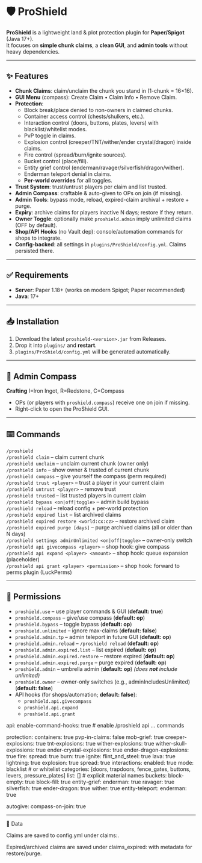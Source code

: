 # 🛡️ ProShield

**ProShield** is a lightweight land & plot protection plugin for **Paper/Spigot** (Java 17+).  
It focuses on **simple chunk claims**, a **clean GUI**, and **admin tools** without heavy dependencies.

---

## ✨ Features

- **Chunk Claims**: claim/unclaim the chunk you stand in (1-chunk = 16×16).
- **GUI Menu** (compass): Create Claim • Claim Info • Remove Claim.
- **Protection**:
  - Block break/place denied to non-owners in claimed chunks.
  - Container access control (chests/shulkers, etc.).
  - Interaction control (doors, buttons, plates, levers) with blacklist/whitelist modes.
  - PvP toggle in claims.
  - Explosion control (creeper/TNT/wither/ender crystal/dragon) inside claims.
  - Fire control (spread/burn/ignite sources).
  - Bucket control (place/fill).
  - Entity grief control (enderman/ravager/silverfish/dragon/wither).
  - Enderman teleport denial in claims.
  - **Per-world overrides** for all toggles.
- **Trust System**: trust/untrust players per claim and list trusted.
- **Admin Compass**: craftable & auto-given to OPs on join (if missing).
- **Admin Tools**: bypass mode, reload, expired-claim archival + restore + purge.
- **Expiry**: archive claims for players inactive N days; restore if they return.
- **Owner Toggle**: optionally make `proshield.admin` imply unlimited claims (OFF by default).
- **Shop/API Hooks** (no Vault dep): console/automation commands for shops to integrate.
- **Config-backed**: all settings in `plugins/ProShield/config.yml`. Claims persisted there.

---

## ✅ Requirements

- **Server**: Paper 1.18+ (works on modern Spigot; Paper recommended)
- **Java**: 17+

---

## 📥 Installation

1. Download the latest `proshield-<version>.jar` from Releases.
2. Drop it into `plugins/` and **restart**.
3. `plugins/ProShield/config.yml` will be generated automatically.

---

## 🧭 Admin Compass

**Crafting**
I=Iron Ingot, R=Redstone, C=Compass
- OPs (or players with `proshield.compass`) receive one on join if missing.
- Right-click to open the ProShield GUI.

---

## ⌨️ Commands

`/proshield`  
`/proshield claim` – claim current chunk  
`/proshield unclaim` – unclaim current chunk (owner only)  
`/proshield info` – show owner & trusted of current chunk  
`/proshield compass` – give yourself the compass (perm required)  
`/proshield trust <player>` – trust a player in your current claim  
`/proshield untrust <player>` – remove trust  
`/proshield trusted` – list trusted players in current claim  
`/proshield bypass <on|off|toggle>` – admin build bypass  
`/proshield reload` – reload config + per-world protection  
`/proshield expired list` – list archived claims  
`/proshield expired restore <world:cx:cz>` – restore archived claim  
`/proshield expired purge [days]` – purge archived claims (all or older than N days)  
`/proshield settings adminUnlimited <on|off|toggle>` – owner-only switch  
`/proshield api givecompass <player>` – shop hook: give compass  
`/proshield api expand <player> <amount>` – shop hook: queue expansion (placeholder)  
`/proshield api grant <player> <permission>` – shop hook: forward to perms plugin (LuckPerms)

---

## 🔐 Permissions

- `proshield.use` – use player commands & GUI (**default: true**)
- `proshield.compass` – give/use compass (**default: op**)
- `proshield.bypass` – toggle bypass (**default: op**)
- `proshield.unlimited` – ignore max-claims (**default: false**)
- `proshield.admin.tp` – admin teleport in future GUI (**default: op**)
- `proshield.admin.reload` – `/proshield reload` (**default: op**)
- `proshield.admin.expired.list` – list expired (**default: op**)  
- `proshield.admin.expired.restore` – restore expired (**default: op**)  
- `proshield.admin.expired.purge` – purge expired (**default: op**)
- `proshield.admin` – umbrella admin (**default: op**) *(does **not** include unlimited)*
- `proshield.owner` – owner-only switches (e.g., adminIncludesUnlimited) (**default: false**)
- API hooks (for shops/automation; **default: false**):
  - `proshield.api.givecompass`
  - `proshield.api.expand`
  - `proshield.api.grant`

api:
  enable-command-hooks: true        # enable /proshield api ... commands

protection:
  containers: true
  pvp-in-claims: false
  mob-grief: true
  creeper-explosions: true
  tnt-explosions: true
  wither-explosions: true
  wither-skull-explosions: true
  ender-crystal-explosions: true
  ender-dragon-explosions: true
  fire:
    spread: true
    burn: true
    ignite:
      flint_and_steel: true
      lava: true
      lightning: true
      explosion: true
      spread: true
  interactions:
    enabled: true
    mode: blacklist                 # or whitelist
    categories: [doors, trapdoors, fence_gates, buttons, levers, pressure_plates]
    list: []                        # explicit material names
  buckets:
    block-empty: true
    block-fill: true
  entity-grief:
    enderman: true
    ravager: true
    silverfish: true
    ender-dragon: true
    wither: true
  entity-teleport:
    enderman: true

autogive:
  compass-on-join: true


---

🧱 Data

Claims are saved to config.yml under claims:.

Expired/archived claims are saved under claims_expired: with metadata for restore/purge.



